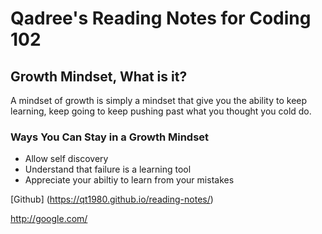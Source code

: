 # Qadree's Reading Notes for Coding 102

## Growth Mindset, What is it? 
A mindset of growth is simply a mindset that give you the ability to keep learning, keep going to keep pushing past what you thought you cold do.

### Ways You Can Stay in a Growth Mindset
*  Allow self discovery
*  Understand that failure is a learning tool
*  Appreciate your abiltiy to learn from your mistakes


[Github] (https://qt1980.github.io/reading-notes/)

http://google.com/
